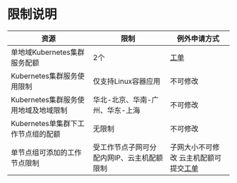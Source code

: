 

# 限制说明

|   资源  | 限制    |   例外申请方式  |
| --- | --- | --- |
|  单地域Kubernetes集群服务配额   |  2个   | [工单](https://ticket.jdcloud.com/myorder/form?cateId=1&questionId=410)|
|  Kubernetes集群服务使用限制   | 仅支持Linux容器应用    |  不可修改   |
| Kubernetes集群服务使用地域及地域限制    |  华北-北京、华南-广州、华东-上海   |  不可修改   |
|   Kubernetes单集群下工作节点组的配额  | 无限制	    |  不可修改   |
|   单节点组可添加的工作节点限制	  | 受工作节点子网可分配内网IP、云主机配额限制	    |  子网大小不可修改 云主机配额可提交[工单](https://ticket.jdcloud.com/myorder/form?cateId=1&questionId=9)   |

 
